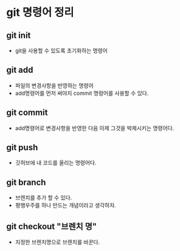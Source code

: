 # git 명령어 정리 

## git init
* git을 사용할 수 있도록 초기화하는 명령어

## git add
* 파일의 변경사항을 반영하는 명령어 
* add명령어를 먼저 써야지 commit 명령어를 사용할 수 있다. 

## git commit 
* add명령어로 변경사항을 반영한 다음 이제 그것을 박제시키는 명령어다. 

## git push 
* 깃허브에 내 코드를 올리는 명령어다. 

## git branch 
* 브렌치를 추가 할 수 있다. 
* 평행우주를 하나 만드는 개념이라고 생각하자. 

## git checkout "브렌치 명"
* 지정한 브렌치명으로 브렌치를 바꾼다. 
